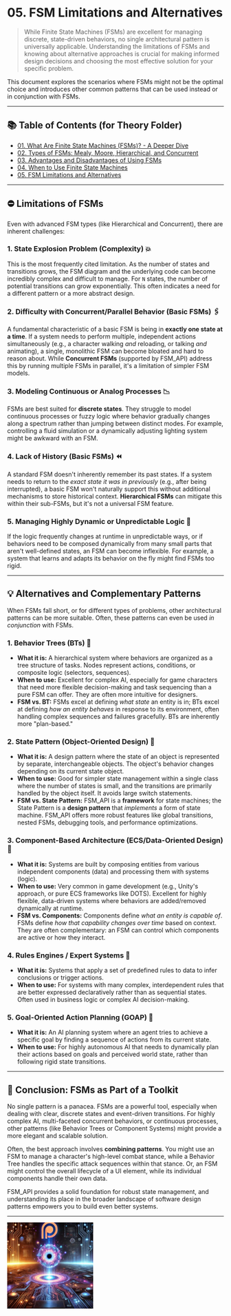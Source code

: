 # 05. FSM Limitations and Alternatives

> While Finite State Machines (FSMs) are excellent for managing discrete, state-driven behaviors, no single architectural pattern is universally applicable. Understanding the limitations of FSMs and knowing about alternative approaches is crucial for making informed design decisions and choosing the most effective solution for your specific problem.

This document explores the scenarios where FSMs might not be the optimal choice and introduces other common patterns that can be used instead or in conjunction with FSMs.

---

## 📚 Table of Contents (for Theory Folder)

* [01. What Are Finite State Machines (FSMs)? - A Deeper Dive](01_What_Are_FSMs.md)
* [02. Types of FSMs: Mealy, Moore, Hierarchical, and Concurrent](02_Types_Of_FSMs.md)
* [03. Advantages and Disadvantages of Using FSMs](03_Advantages_And_Disadvantages.md)
* [04. When to Use Finite State Machines](04_When_To_Use_FSMs.md)
* [05. FSM Limitations and Alternatives](05_FSM_Limitations_And_Alternatives.md)

---

## ⛔ Limitations of FSMs

Even with advanced FSM types (like Hierarchical and Concurrent), there are inherent challenges:

### 1. **State Explosion Problem (Complexity)** 💥
This is the most frequently cited limitation. As the number of states and transitions grows, the FSM diagram and the underlying code can become incredibly complex and difficult to manage. For `N` states, the number of potential transitions can grow exponentially. This often indicates a need for a different pattern or a more abstract design.

### 2. **Difficulty with Concurrent/Parallel Behavior (Basic FSMs)** 🖇️
A fundamental characteristic of a basic FSM is being in **exactly one state at a time**. If a system needs to perform multiple, independent actions simultaneously (e.g., a character walking *and* reloading, or talking *and* animating), a single, monolithic FSM can become bloated and hard to reason about. While **Concurrent FSMs** (supported by FSM_API) address this by running multiple FSMs in parallel, it's a limitation of simpler FSM models.

### 3. **Modeling Continuous or Analog Processes** 📉
FSMs are best suited for **discrete states**. They struggle to model continuous processes or fuzzy logic where behavior gradually changes along a spectrum rather than jumping between distinct modes. For example, controlling a fluid simulation or a dynamically adjusting lighting system might be awkward with an FSM.

### 4. **Lack of History (Basic FSMs)** ⏪
A standard FSM doesn't inherently remember its past states. If a system needs to return to the *exact state it was in previously* (e.g., after being interrupted), a basic FSM won't naturally support this without additional mechanisms to store historical context. **Hierarchical FSMs** can mitigate this within their sub-FSMs, but it's not a universal FSM feature.

### 5. **Managing Highly Dynamic or Unpredictable Logic** 🎲
If the logic frequently changes at runtime in unpredictable ways, or if behaviors need to be composed dynamically from many small parts that aren't well-defined states, an FSM can become inflexible. For example, a system that learns and adapts its behavior on the fly might find FSMs too rigid.

---

## 💡 Alternatives and Complementary Patterns

When FSMs fall short, or for different types of problems, other architectural patterns can be more suitable. Often, these patterns can even be used *in conjunction* with FSMs.

### 1. **Behavior Trees (BTs)** 🌳
* **What it is:** A hierarchical system where behaviors are organized as a tree structure of tasks. Nodes represent actions, conditions, or composite logic (selectors, sequences).
* **When to use:** Excellent for complex AI, especially for game characters that need more flexible decision-making and task sequencing than a pure FSM can offer. They are often more intuitive for designers.
* **FSM vs. BT:** FSMs excel at defining *what state* an entity is in; BTs excel at defining *how an entity behaves* in response to its environment, often handling complex sequences and failures gracefully. BTs are inherently more "plan-based."

### 2. **State Pattern (Object-Oriented Design)** 🎨
* **What it is:** A design pattern where the state of an object is represented by separate, interchangeable objects. The object's behavior changes depending on its current state object.
* **When to use:** Good for simpler state management within a single class where the number of states is small, and the transitions are primarily handled by the object itself. It avoids large switch statements.
* **FSM vs. State Pattern:** FSM_API is a **framework** for state machines; the State Pattern is a **design pattern** that *implements* a form of state machine. FSM_API offers more robust features like global transitions, nested FSMs, debugging tools, and performance optimizations.

### 3. **Component-Based Architecture (ECS/Data-Oriented Design)** 🧱
* **What it is:** Systems are built by composing entities from various independent components (data) and processing them with systems (logic).
* **When to use:** Very common in game development (e.g., Unity's approach, or pure ECS frameworks like DOTS). Excellent for highly flexible, data-driven systems where behaviors are added/removed dynamically at runtime.
* **FSM vs. Components:** Components define *what an entity is capable of*. FSMs define *how that capability changes over time* based on context. They are often complementary: an FSM can control which components are active or how they interact.

### 4. **Rules Engines / Expert Systems** 📜
* **What it is:** Systems that apply a set of predefined rules to data to infer conclusions or trigger actions.
* **When to use:** For systems with many complex, interdependent rules that are better expressed declaratively rather than as sequential states. Often used in business logic or complex AI decision-making.

### 5. **Goal-Oriented Action Planning (GOAP)** 🧠
* **What it is:** An AI planning system where an agent tries to achieve a specific goal by finding a sequence of actions from its current state.
* **When to use:** For highly autonomous AI that needs to dynamically plan their actions based on goals and perceived world state, rather than following rigid state transitions.

---

## 🤝 Conclusion: FSMs as Part of a Toolkit

No single pattern is a panacea. FSMs are a powerful tool, especially when dealing with clear, discrete states and event-driven transitions. For highly complex AI, multi-faceted concurrent behaviors, or continuous processes, other patterns (like Behavior Trees or Component Systems) might provide a more elegant and scalable solution.

Often, the best approach involves **combining patterns**. You might use an FSM to manage a character's high-level combat stance, while a Behavior Tree handles the specific attack sequences within that stance. Or, an FSM might control the overall lifecycle of a UI element, while its individual components handle their own data.

FSM_API provides a solid foundation for robust state management, and understanding its place in the broader landscape of software design patterns empowers you to build even better systems.

---

<a href="https://www.patreon.com/TheSingularityWorkshop" target="_blank">
    <img src="Visuals/TheSingularityWorkshop.png" alt="Support The Singularity Workshop on Patreon" height="200" style="display: block;">
</a>